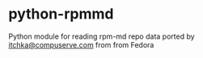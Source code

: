 # python-rpmmd
Python module for reading rpm-md repo data 
ported by itchka@compuserve.com from from Fedora
